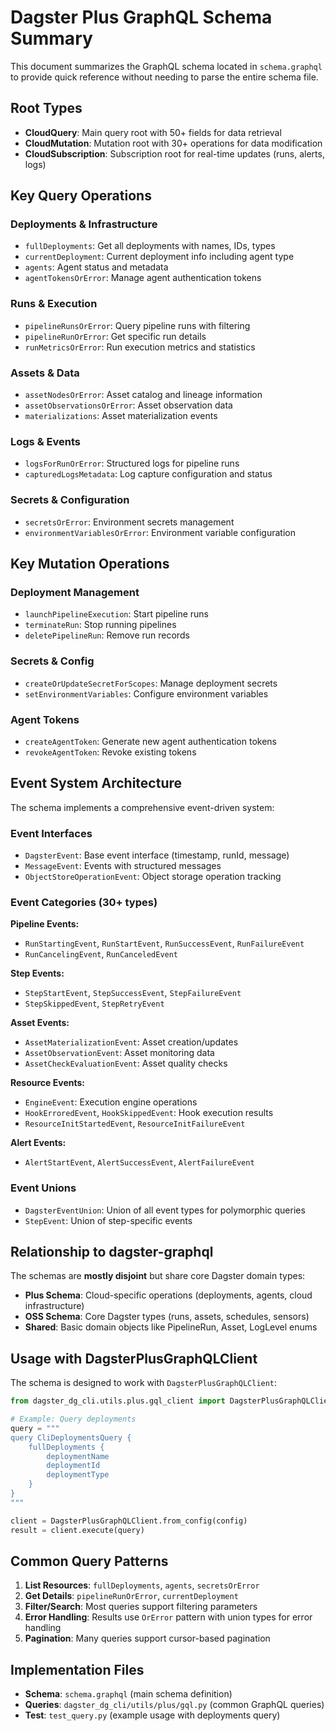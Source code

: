 # Dagster Plus GraphQL Schema Summary

This document summarizes the GraphQL schema located in `schema.graphql` to provide quick reference without needing to parse the entire schema file.

## Root Types

- **CloudQuery**: Main query root with 50+ fields for data retrieval
- **CloudMutation**: Mutation root with 30+ operations for data modification
- **CloudSubscription**: Subscription root for real-time updates (runs, alerts, logs)

## Key Query Operations

### Deployments & Infrastructure

- `fullDeployments`: Get all deployments with names, IDs, types
- `currentDeployment`: Current deployment info including agent type
- `agents`: Agent status and metadata
- `agentTokensOrError`: Manage agent authentication tokens

### Runs & Execution

- `pipelineRunsOrError`: Query pipeline runs with filtering
- `pipelineRunOrError`: Get specific run details
- `runMetricsOrError`: Run execution metrics and statistics

### Assets & Data

- `assetNodesOrError`: Asset catalog and lineage information
- `assetObservationsOrError`: Asset observation data
- `materializations`: Asset materialization events

### Logs & Events

- `logsForRunOrError`: Structured logs for pipeline runs
- `capturedLogsMetadata`: Log capture configuration and status

### Secrets & Configuration

- `secretsOrError`: Environment secrets management
- `environmentVariablesOrError`: Environment variable configuration

## Key Mutation Operations

### Deployment Management

- `launchPipelineExecution`: Start pipeline runs
- `terminateRun`: Stop running pipelines
- `deletePipelineRun`: Remove run records

### Secrets & Config

- `createOrUpdateSecretForScopes`: Manage deployment secrets
- `setEnvironmentVariables`: Configure environment variables

### Agent Tokens

- `createAgentToken`: Generate new agent authentication tokens
- `revokeAgentToken`: Revoke existing tokens

## Event System Architecture

The schema implements a comprehensive event-driven system:

### Event Interfaces

- `DagsterEvent`: Base event interface (timestamp, runId, message)
- `MessageEvent`: Events with structured messages
- `ObjectStoreOperationEvent`: Object storage operation tracking

### Event Categories (30+ types)

**Pipeline Events:**

- `RunStartingEvent`, `RunStartEvent`, `RunSuccessEvent`, `RunFailureEvent`
- `RunCancelingEvent`, `RunCanceledEvent`

**Step Events:**

- `StepStartEvent`, `StepSuccessEvent`, `StepFailureEvent`
- `StepSkippedEvent`, `StepRetryEvent`

**Asset Events:**

- `AssetMaterializationEvent`: Asset creation/updates
- `AssetObservationEvent`: Asset monitoring data
- `AssetCheckEvaluationEvent`: Asset quality checks

**Resource Events:**

- `EngineEvent`: Execution engine operations
- `HookErroredEvent`, `HookSkippedEvent`: Hook execution results
- `ResourceInitStartedEvent`, `ResourceInitFailureEvent`

**Alert Events:**

- `AlertStartEvent`, `AlertSuccessEvent`, `AlertFailureEvent`

### Event Unions

- `DagsterEventUnion`: Union of all event types for polymorphic queries
- `StepEvent`: Union of step-specific events

## Relationship to dagster-graphql

The schemas are **mostly disjoint** but share core Dagster domain types:

- **Plus Schema**: Cloud-specific operations (deployments, agents, cloud infrastructure)
- **OSS Schema**: Core Dagster types (runs, assets, schedules, sensors)
- **Shared**: Basic domain objects like PipelineRun, Asset, LogLevel enums

## Usage with DagsterPlusGraphQLClient

The schema is designed to work with `DagsterPlusGraphQLClient`:

```python
from dagster_dg_cli.utils.plus.gql_client import DagsterPlusGraphQLClient

# Example: Query deployments
query = """
query CliDeploymentsQuery {
    fullDeployments {
        deploymentName
        deploymentId
        deploymentType
    }
}
"""

client = DagsterPlusGraphQLClient.from_config(config)
result = client.execute(query)
```

## Common Query Patterns

1. **List Resources**: `fullDeployments`, `agents`, `secretsOrError`
2. **Get Details**: `pipelineRunOrError`, `currentDeployment`
3. **Filter/Search**: Most queries support filtering parameters
4. **Error Handling**: Results use `OrError` pattern with union types for error handling
5. **Pagination**: Many queries support cursor-based pagination

## Implementation Files

- **Schema**: `schema.graphql` (main schema definition)
- **Queries**: `dagster_dg_cli/utils/plus/gql.py` (common GraphQL queries)
- **Test**: `test_query.py` (example usage with deployments query)
